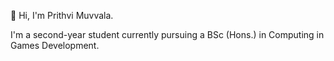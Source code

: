 👋 Hi, I'm Prithvi Muvvala.
<!---
I’m interested in ...
- 🌱 I’m currently learning ...
- 💞️ I’m looking to collaborate on ...
- 📫 How to reach me ...
--->
I'm a second-year student currently pursuing a BSc (Hons.) in Computing in Games Development. 



<!---
Prithvi9518/Prithvi9518 is a ✨ special ✨ repository because its `README.md` (this file) appears on your GitHub profile.
You can click the Preview link to take a look at your changes.
--->
